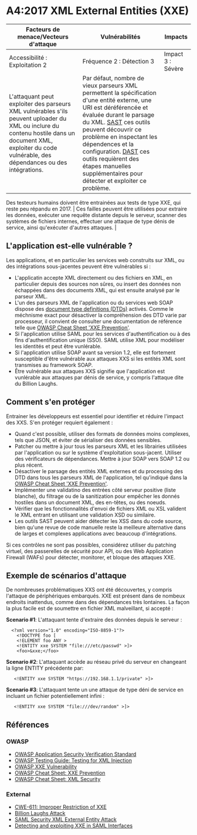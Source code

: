 # A4:2017 XML External Entities (XXE)

| Facteurs de menace/Vecteurs d'attaque | Vulnérabilités           | Impacts               |
| -- | -- | -- |
| Accessibilité : Exploitation 2 | Fréquence 2 : Détection 3 | Impact 3 : Sévère |
| L'attaquant peut exploiter des parseurs XML vulnérables s'ils peuvent uploader du XML ou inclure du contenu hostile dans un document XML, exploiter du code vulnérable, des dépendances ou des intégrations. | Par défaut, nombre de vieux parseurs XML permettent la spécification d'une entité externe, une URI est déréférencée et évaluée durant le parsage du XML. [SAST](https://www.owasp.org/index.php/Source_Code_Analysis_Tools) ces outils peuvent découvrir ce problème en inspectant les dépendences et la configuration. [DAST](https://www.owasp.org/index.php/Category:Vulnerability_Scanning_Tools) ces outils requièrent des étapes manuelles supplémentaires pour détecter et exploiter ce problème.
Des testeurs humains doivent être entrainées aux tests de type XXE, qui reste peu répandu en 2017.
 | Ces failles peuvent être utilisées pour extraire les données, exécuter une requête distante depuis le serveur, scanner des systèmes de fichiers internes, effectuer une attaque de type dénis de service, ainsi qu'exécuter d'autres attaques. |

## L'application est-elle vulnérable ?

Les applications, et en particulier les services web construits sur XML, ou des intégrations sous-jacentes peuvent être vulnérables si :

* L'applicatin accepte XML directement ou des fichiers en XML, en particulier depuis des sources non sûres, ou insert des données non échappées dans des documents XML, qui est ensuite analysé par le parseur XML.
* L'un des parseurs XML de l'application ou du services web SOAP dispose des [document type definitions (DTDs)](https://en.wikipedia.org/wiki/Document_type_definition) activés. Comme le méchnisme exact pour désactiver la compréhension des DTD varie par processeur, il convient de consulter une documentation de référence telle que [OWASP Cheat Sheet 'XXE Prevention'](https://www.owasp.org/index.php/XML_External_Entity_(XXE)_Prevention_Cheat_Sheet).
* Si l'application utilise SAML pour les services d'authentification ou à des fins d'authentification unique (SSO). SAML utilise XML pour modéliser les identités et peut être vunlérable.
* Si l'application utilise SOAP avant sa version 1.2, elle est fortement susceptible d'être vulnérable aux attaques XXS si les entités XML sont transmises au framework SOAP.
* Être vulnérable aux attaques XXS signifie que l'application est vunlérable aux attaques par dénis de service, y compris l'attaque dite du Billion Laughs.

## Comment s'en protéger

Entrainer les développeurs est essentiel pour identifier et réduire l'impact des XXS. S'en protéger requiert également :

* Quand c'est possible, utiliser des formats de données moins complexes, tels que JSON, et éviter de sérialiser des données sensibles.
* Patcher ou mettre à jour tous les parseurs XML et les librairies utilisées par l'application ou sur le système d'exploitation sous-jacent. Utiliser des vérificateurs de dépendances. Mettre à jour SOAP vers SOAP 1.2 ou plus récent.
* Désactiver le parsage des entités XML externes et du processing des DTD dans tous les parseurs XML de l'application, tel qu'indiqué dans la [OWASP Cheat Sheet 'XXE Prevention'](https://www.owasp.org/index.php/XML_External_Entity_(XXE)_Prevention_Cheat_Sheet).
* Implémenter une validatino des entrées côté serveur positive (liste blanche), du filtrage ou de la sanitization pour empêcher les donnés hostiles dans un document XML, des en-têtes, ou des noeuds.
* Vérifier que les fonctionnalités d'envoi de fichiers XML ou XSL valident le XML entrant en utilisant une validation XSD ou similaire.
* Les outils SAST peuvent aider détecter les XSS dans du code source, bien qu'une revue de code manuelle reste la meilleure alternative dans de larges et complexes applications avec beaucoup d'intégrations.

Si ces contrôles ne sont pas possibles, considérez utiliser du patching virtuel, des passerelles de sécurité pour API, ou des Web Application Firewall (WAFs) pour détecter, monitorer, et bloque des attaques XXE.

## Exemple de scénarios d'attaque

De nombreuses problématiques XXS ont été découvertes, y compris l'attaque de périphériques embarqués. XXE est présent dans de nombeux endroits inattendus, comme dans des dépendances très lontaines. La façon la plus facile est de soumettre en fichier XML malveillant, si accepté :

**Scenario #1**: L'attaquant tente d'extraire des données depuis le serveur :

```
  <?xml version="1.0" encoding="ISO-8859-1"?>
    <!DOCTYPE foo [
    <!ELEMENT foo ANY >
    <!ENTITY xxe SYSTEM "file:///etc/passwd" >]>
    <foo>&xxe;</foo>
```

**Scenario #2**: L'attaquant accède au réseau privé du serveur en changeant la ligne ENTITY précédente par:
```
   <!ENTITY xxe SYSTEM "https://192.168.1.1/private" >]>
```

**Scenario #3**: L'attaquant tente un une attaque de type déni de service en incluant un fichier potentiellement infini :

```
   <!ENTITY xxe SYSTEM "file:///dev/random" >]>
```

## Références

### OWASP

* [OWASP Application Security Verification Standard](https://www.owasp.org/index.php/Category:OWASP_Application_Security_Verification_Standard_Project#tab=Home)
* [OWASP Testing Guide: Testing for XML Injection](https://www.owasp.org/index.php/Testing_for_XML_Injection_(OTG-INPVAL-008))
* [OWASP XXE Vulnerability](https://www.owasp.org/index.php/XML_External_Entity_(XXE)_Processing)
* [OWASP Cheat Sheet: XXE Prevention](https://www.owasp.org/index.php/XML_External_Entity_(XXE)_Prevention_Cheat_Sheet)
* [OWASP Cheat Sheet: XML Security](https://www.owasp.org/index.php/XML_Security_Cheat_Sheet)

### External

* [CWE-611: Improper Restriction of XXE](https://cwe.mitre.org/data/definitions/611.html)
* [Billion Laughs Attack](https://en.wikipedia.org/wiki/Billion_laughs_attack)
* [SAML Security XML External Entity Attack](https://secretsofappsecurity.blogspot.tw/2017/01/saml-security-xml-external-entity-attack.html)
* [Detecting and exploiting XXE in SAML Interfaces](https://web-in-security.blogspot.tw/2014/11/detecting-and-exploiting-xxe-in-saml.html)
